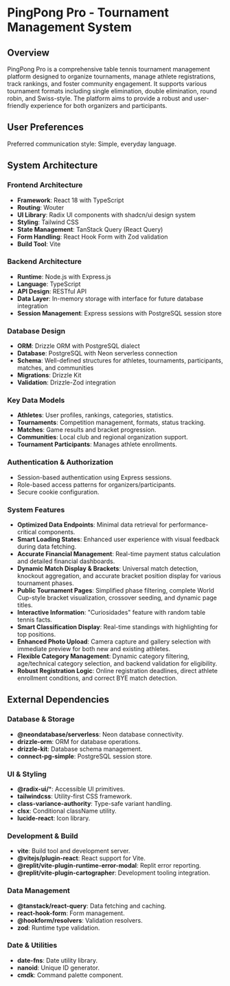 # PingPong Pro - Tournament Management System

## Overview

PingPong Pro is a comprehensive table tennis tournament management platform designed to organize tournaments, manage athlete registrations, track rankings, and foster community engagement. It supports various tournament formats including single elimination, double elimination, round robin, and Swiss-style. The platform aims to provide a robust and user-friendly experience for both organizers and participants.

## User Preferences

Preferred communication style: Simple, everyday language.

## System Architecture

### Frontend Architecture
- **Framework**: React 18 with TypeScript
- **Routing**: Wouter
- **UI Library**: Radix UI components with shadcn/ui design system
- **Styling**: Tailwind CSS
- **State Management**: TanStack Query (React Query)
- **Form Handling**: React Hook Form with Zod validation
- **Build Tool**: Vite

### Backend Architecture
- **Runtime**: Node.js with Express.js
- **Language**: TypeScript
- **API Design**: RESTful API
- **Data Layer**: In-memory storage with interface for future database integration
- **Session Management**: Express sessions with PostgreSQL session store

### Database Design
- **ORM**: Drizzle ORM with PostgreSQL dialect
- **Database**: PostgreSQL with Neon serverless connection
- **Schema**: Well-defined structures for athletes, tournaments, participants, matches, and communities
- **Migrations**: Drizzle Kit
- **Validation**: Drizzle-Zod integration

### Key Data Models
- **Athletes**: User profiles, rankings, categories, statistics.
- **Tournaments**: Competition management, formats, status tracking.
- **Matches**: Game results and bracket progression.
- **Communities**: Local club and regional organization support.
- **Tournament Participants**: Manages athlete enrollments.

### Authentication & Authorization
- Session-based authentication using Express sessions.
- Role-based access patterns for organizers/participants.
- Secure cookie configuration.

### System Features
- **Optimized Data Endpoints**: Minimal data retrieval for performance-critical components.
- **Smart Loading States**: Enhanced user experience with visual feedback during data fetching.
- **Accurate Financial Management**: Real-time payment status calculation and detailed financial dashboards.
- **Dynamic Match Display & Brackets**: Universal match detection, knockout aggregation, and accurate bracket position display for various tournament phases.
- **Public Tournament Pages**: Simplified phase filtering, complete World Cup-style bracket visualization, crossover seeding, and dynamic page titles.
- **Interactive Information**: "Curiosidades" feature with random table tennis facts.
- **Smart Classification Display**: Real-time standings with highlighting for top positions.
- **Enhanced Photo Upload**: Camera capture and gallery selection with immediate preview for both new and existing athletes.
- **Flexible Category Management**: Dynamic category filtering, age/technical category selection, and backend validation for eligibility.
- **Robust Registration Logic**: Online registration deadlines, direct athlete enrollment conditions, and correct BYE match detection.

## External Dependencies

### Database & Storage
- **@neondatabase/serverless**: Neon database connectivity.
- **drizzle-orm**: ORM for database operations.
- **drizzle-kit**: Database schema management.
- **connect-pg-simple**: PostgreSQL session store.

### UI & Styling
- **@radix-ui/***: Accessible UI primitives.
- **tailwindcss**: Utility-first CSS framework.
- **class-variance-authority**: Type-safe variant handling.
- **clsx**: Conditional className utility.
- **lucide-react**: Icon library.

### Development & Build
- **vite**: Build tool and development server.
- **@vitejs/plugin-react**: React support for Vite.
- **@replit/vite-plugin-runtime-error-modal**: Replit error reporting.
- **@replit/vite-plugin-cartographer**: Development tooling integration.

### Data Management
- **@tanstack/react-query**: Data fetching and caching.
- **react-hook-form**: Form management.
- **@hookform/resolvers**: Validation resolvers.
- **zod**: Runtime type validation.

### Date & Utilities
- **date-fns**: Date utility library.
- **nanoid**: Unique ID generator.
- **cmdk**: Command palette component.